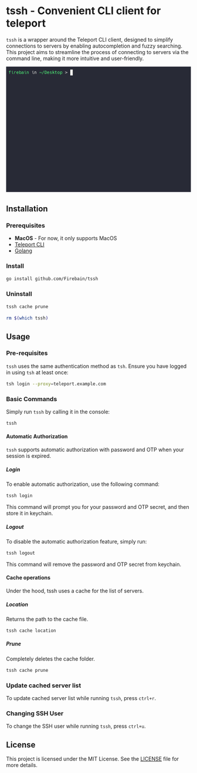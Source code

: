 # tssh - Convenient CLI client for teleport

`tssh` is a wrapper around the Teleport CLI client, designed to simplify connections to servers by enabling autocompletion and fuzzy searching. This project aims to streamline the process of connecting to servers via the command line, making it more intuitive and user-friendly.

![tssh](./preview.gif)

## Installation

### Prerequisites

- **MacOS** - For now, it only supports MacOS
- [Teleport CLI](https://goteleport.com/docs/installation/)
- [Golang](https://go.dev/dl/)

### Install

```sh
go install github.com/Firebain/tssh
```

### Uninstall

```sh
tssh cache prune
```

```sh
rm $(which tssh)
```

## Usage

### Pre-requisites

`tssh` uses the same authentication method as `tsh`. Ensure you have logged in using `tsh` at least once:

```sh
tsh login --proxy=teleport.example.com
```

### Basic Commands

Simply run `tssh` by calling it in the console:

```sh
tssh
```

#### Automatic Authorization

`tssh` supports automatic authorization with password and OTP when your session is expired.

##### Login

To enable automatic authorization, use the following command:

```sh
tssh login
```

This command will prompt you for your password and OTP secret, and then store it in keychain.

##### Logout

To disable the automatic authorization feature, simply run:

```sh
tssh logout
```

This command will remove the password and OTP secret from keychain.

#### Cache operations

Under the hood, tssh uses a cache for the list of servers.

##### Location

Returns the path to the cache file.

```sh
tssh cache location
```

##### Prune

Completely deletes the cache folder.

```sh
tssh cache prune
```

### Update cached server list

To update cached server list while running `tssh`, press `ctrl+r`.

### Changing SSH User

To change the SSH user while running `tssh`, press `ctrl+u`.

## License

This project is licensed under the MIT License. See the [LICENSE](./LICENSE.txt) file for more details.

